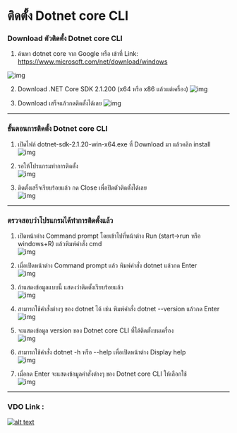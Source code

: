 # ติดตั้ง Dotnet core CLI

### Download ตัวติดตั้ง Dotnet core CLI

1. ค้นหา dotnet core จาก Google หรือ เข้าที่ Link: [https://www.microsoft.com/net/download/windows ](https://www.microsoft.com/net/download/windows )

![img](images/EP05-01Dotnet/01.PNG)

2. Download .NET Core SDK 2.1.200 (x64 หรือ x86 แล้วแต่เครื่อง)
![img](images/EP05-01Dotnet/02.PNG)

3. Download เสร็จแล้วกดติดตั้งได้เลย
![img](images/EP05-01Dotnet/03.PNG)
---

### ขั้นตอนการติดตั้ง Dotnet core CLI

1. เปิดไฟล์ dotnet-sdk-2.1.20-win-x64.exe ที่ Download มา แล้วคลิก install  
![img](images/EP05-01Dotnet/04.PNG)

2. รอให้โปรแกรมทำการติดตั้ง  
![img](images/EP05-01Dotnet/05.PNG)

3. ติดตั้งเสร็จเรียบร้อยแล้ว กด Close เพื่อปิดตัวติดตั้งได้เลย  
![img](images/EP05-01Dotnet/06.PNG)
---

### ตรวจสอบว่าโปรแกรมได้ทำการติดตั้งแล้ว

1. เปิดหน้าต่าง Command prompt โดยเข้าไปที่หน้าต่าง Run (start->run หรือ windows+R) แล้วพิมพ์คำสั่ง cmd  
![img](images/EP05-01Dotnet/07.PNG)

2. เมื่อเปิดหน้าต่าง Command prompt แล้ว พิมพ์คำสั่ง dotnet แล้วกด Enter  
![img](images/EP05-01Dotnet/08.PNG)

3. ถ้าแสดงข้อมูลแบบนี้ แสดงว่าติดตั้งเรียบร้อยแล้ว  
![img](images/EP05-01Dotnet/09.PNG)

4. สามารถใช้คำสั่งต่างๆ ของ dotnet ได้ เช่น พิมพ์คำสั่ง dotnet --version แล้วกด Enter  
![img](images/EP05-01Dotnet/10.PNG)

5. จะแสดงข้อมูล version ของ Dotnet core CLI ที่ได้ติดตั้งบนเครื่อง  
![img](images/EP05-01Dotnet/11.PNG)

6. สามารถใช้คำสั่ง dotnet -h หรือ --help เพื่อเปิดหน้าต่าง Display help  
![img](images/EP05-01Dotnet/12.PNG)

7. เมื่อกด Enter จะแสดงข้อมูลคำสั่งต่างๆ ของ Dotnet core CLI ให้เลือกใช้  
![img](images/EP05-01Dotnet/13.PNG)
---

### VDO Link :  

[![alt text](images/EP05-01Dotnet/14.PNG)](http://www.youtube.com/watch?v=Hu_HgZ533M0)